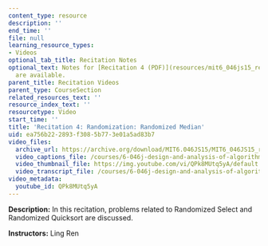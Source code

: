 ```yaml
---
content_type: resource
description: ''
end_time: ''
file: null
learning_resource_types:
- Videos
optional_tab_title: Recitation Notes
optional_text: Notes for [Recitation 4 (PDF)](resources/mit6_046js15_recitation4)
  are available.
parent_title: Recitation Videos
parent_type: CourseSection
related_resources_text: ''
resource_index_text: ''
resourcetype: Video
start_time: ''
title: 'Recitation 4: Randomization: Randomized Median'
uid: ea756b22-2893-f308-5b77-3e01a5ad83b7
video_files:
  archive_url: https://archive.org/download/MIT6.046JS15/MIT6_046JS15_rec04_300k.mp4
  video_captions_file: /courses/6-046j-design-and-analysis-of-algorithms-spring-2015/bbca509ba3d35bf998b4db086b83f3e9_QPk8MUtq5yA.vtt
  video_thumbnail_file: https://img.youtube.com/vi/QPk8MUtq5yA/default.jpg
  video_transcript_file: /courses/6-046j-design-and-analysis-of-algorithms-spring-2015/87c41ed92e0b3e587cf394fff42784c3_QPk8MUtq5yA.pdf
video_metadata:
  youtube_id: QPk8MUtq5yA
---
```


**Description:** In this recitation, problems related to Randomized Select and Randomized Quicksort are discussed.

**Instructors:** Ling Ren